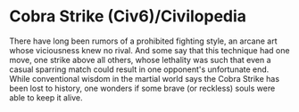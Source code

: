 # Cobra Strike (Civ6)/Civilopedia

There have long been rumors of a prohibited fighting style, an arcane art whose viciousness knew no rival. And some say that this technique had one move, one strike above all others, whose lethality was such that even a casual sparring match could result in one opponent's unfortunate end.
While conventional wisdom in the martial world says the Cobra Strike has been lost to history, one wonders if some brave (or reckless) souls were able to keep it alive.